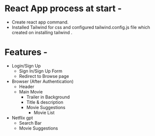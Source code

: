 # React App process at start -
- Create react app command.
- Installed Tailwind for css and configured tailwind.config.js file which created on installing tailwind .

# Features -
- Login/Sign Up
  - Sign In/Sign Up Form
  - Redirect to Browse page
- Browser (After Authentication)
   -  Header
   - Main Movie
     - Trailer in Background
     - Title  & description
     - Movie Suggestions 
       - Movie List 
- Netflix gpt
  - Search Bar
  - Movie Suggestions